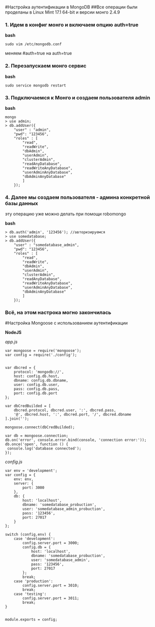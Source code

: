 #Настройка аутентификации в MongoDB 
##Все операции были проделаны в Linux Mint 17.1 64-bit  и версии монго 2.4.9

### 1. Идем в конфиг монго и включаем опцию auth=true


**bash**

    sudo vim /etc/mongodb.conf

меняем #auth=true на auth=true

### 2. Перезапускаем монго сервис

**bash**

    sudo service mongodb restart

### 3. Подключаемся к Монго и создаем пользователя admin

**bash**

    mongo
    > use admin;
    > db.addUser({
        "user" : "admin",
        "pwd": "123456",
        "roles" : [ 
            "read", 
            "readWrite", 
            "dbAdmin", 
            "userAdmin", 
            "clusterAdmin", 
            "readAnyDatabase", 
            "readWriteAnyDatabase", 
            "userAdminAnyDatabase", 
            "dbAdminAnyDatabase"
            ]
        });

### 4. Далее мы создаем пользователя - админа конкретной базы данных

эту операцию уже можно делать при помощи robomongo

**bash**

    > db.auth('admin', '123456'); //авторизируемся
    > use somedatabase;
    > db.addUser({
        "user" : "somedatabase_admin",
        "pwd": "123456",
        "roles" : [ 
            "read", 
            "readWrite", 
            "dbAdmin", 
            "userAdmin", 
            "clusterAdmin", 
            "readAnyDatabase", 
            "readWriteAnyDatabase", 
            "userAdminAnyDatabase", 
            "dbAdminAnyDatabase"
            ]
        });

### Всё, на этом настрока могно закончилась

#Настройка Mongoose c использованием аутентификации 

**NodeJS**

*app.js*

    var mongoose = require('mongoose');
    var config = require('./config');
    
    
    var dbcred = {
        protocol: 'mongodb://',
        host: config.db.host,
        dbname: config.db.dbname,
        user: config.db.user,
        pass: config.db.pass,
        port: config.db.port
    };
    
    var dbCredBuilded = [
        dbcred.protocol, dbcred.user, ':', dbcred.pass,
        '@', dbcred.host, ':', dbcred.port, '/', dbcred.dbname
    ].join('');
    
    mongoose.connect(dbCredBuilded);
    
    var db = mongoose.connection;
    db.on('error', console.error.bind(console, 'connection error:'));
    db.once('open', function () {
     console.log('database connected');
    });

*config.js*

    var env = 'development';
    var config = {
        env: env,
        server: {
            port: 3000
        },
        db: {
            host: 'localhost',
            dbname: 'somedatabase_probuction',
            user: 'somedatabase_admin_probuction',
            pass: '123456',
            port: 27017
        }
    };
    
    switch (config.env) {
        case 'development':
            config.server.port = 3000;
            config.db = {
                host: 'localhost',
                dbname: 'somedatabase_probuction',
                user: 'somedatabase_admin',
                pass: '123456',
                port: 27017
            };
            break;
        case 'production':
            config.server.port = 3010;
            break;
        case 'testing':
            config.server.port = 3011;
            break;
    }
    
    
    module.exports = config;

